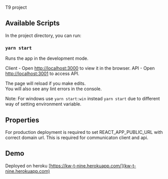 T9 project

## Available Scripts

In the project directory, you can run:

### `yarn start`

Runs the app in the development mode.<br />

Client - Open [http://localhost:3000](http://localhost:3000) to view it in the browser.
API -  Open [http://localhost:3001](http://localhost:3001) to access API.

The page will reload if you make edits.<br />
You will also see any lint errors in the console.

Note: For windows use `yarn start:win` instead `yarn start` due to different way of setting environment variable. 

## Properties

For production deployment is required to set REACT_APP_PUBLIC_URL with correct domain url.
This is required for communicaton client and api.


## Demo

Deployed on heroku 
[https://kw-t-nine.herokuapp.com/](kw-t-nine.herokuapp.com)